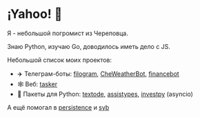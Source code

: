 # ¡Yahoo! :partying_face:

Я - небольшой погромист из Череповца.

Знаю Python, изучаю Go, доводилось иметь дело с JS.

Небольшой список моих проектов:
- ✈️ Телеграм-боты: [filogram](https://github.com/Masynchin/filogram), [CheWeatherBot](https://github.com/Masynchin/CheWeatherBot), [financebot](https://github.com/Masynchin/financebot)
- 🕸️ Веб: [tasker](https://github.com/Masynchin/tasker)
- 🐍 Пакеты для Python: [textode](https://github.com/Masynchin/textode), [assistypes](https://github.com/Masynchin/assistypes), [investpy](https://github.com/Masynchin/investpy) (asyncio)

А ещё помогал в [persistence](https://bullbesh/persistence) и [syb](https://fuetser/flask_project)
